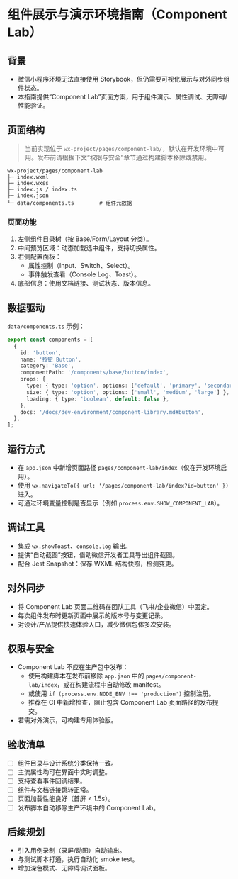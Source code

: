 ﻿# 组件展示与演示环境指南（Component Lab）

## 背景

- 微信小程序环境无法直接使用 Storybook，但仍需要可视化展示与对外同步组件状态。
- 本指南提供“Component Lab”页面方案，用于组件演示、属性调试、无障碍/性能验证。

## 页面结构

> 当前实现位于 `wx-project/pages/component-lab/`，默认在开发环境中可用。发布前请根据下文“权限与安全”章节通过构建脚本移除或禁用。

```
wx-project/pages/component-lab
├─ index.wxml
├─ index.wxss
├─ index.js / index.ts
├─ index.json
└─ data/components.ts        # 组件元数据
```

### 页面功能

1. 左侧组件目录树（按 Base/Form/Layout 分类）。
2. 中间预览区域：动态加载选中组件，支持切换属性。
3. 右侧配置面板：
   - 属性控制（Input、Switch、Select）。
   - 事件触发查看（Console Log、Toast）。
4. 底部信息：使用文档链接、测试状态、版本信息。

## 数据驱动

`data/components.ts` 示例：

```ts
export const components = [
  {
    id: 'button',
    name: '按钮 Button',
    category: 'Base',
    componentPath: '/components/base/button/index',
    props: {
      type: { type: 'option', options: ['default', 'primary', 'secondary'] },
      size: { type: 'option', options: ['small', 'medium', 'large'] },
      loading: { type: 'boolean', default: false },
    },
    docs: '/docs/dev-environment/component-library.md#button',
  },
];
```

## 运行方式

- 在 `app.json` 中新增页面路径 `pages/component-lab/index`（仅在开发环境启用）。
- 使用 `wx.navigateTo({ url: '/pages/component-lab/index?id=button' })` 进入。
- 可通过环境变量控制是否显示（例如 `process.env.SHOW_COMPONENT_LAB`）。

## 调试工具

- 集成 `wx.showToast`、`console.log` 输出。
- 提供“自动截图”按钮，借助微信开发者工具导出组件截图。
- 配合 Jest Snapshot：保存 WXML 结构快照，检测变更。

## 对外同步

- 将 Component Lab 页面二维码在团队工具（飞书/企业微信）中固定。
- 每次组件发布时更新页面中展示的版本号与变更记录。
- 对设计/产品提供快速体验入口，减少微信包体多次安装。

## 权限与安全

- Component Lab 不应在生产包中发布：
  - 使用构建脚本在发布前移除 `app.json` 中的 `pages/component-lab/index`，或在构建流程中自动修改 manifest。
  - 或使用 `if (process.env.NODE_ENV !== 'production')` 控制注册。
  - 推荐在 CI 中新增检查，阻止包含 Component Lab 页面路径的发布提交。
- 若需对外演示，可构建专用体验版。

## 验收清单

- [ ] 组件目录与设计系统分类保持一致。
- [ ] 主流属性均可在界面中实时调整。
- [ ] 支持查看事件回调结果。
- [ ] 组件与文档链接跳转正常。
- [ ] 页面加载性能良好（首屏 < 1.5s）。
- [ ] 发布脚本自动移除生产环境中的 Component Lab。

## 后续规划

- 引入用例录制（录屏/动图）自动输出。
- 与测试脚本打通，执行自动化 smoke test。
- 增加深色模式、无障碍调试面板。
